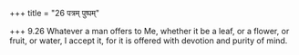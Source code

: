 +++
title = "26 पत्रम् पुष्पम्"

+++
9.26 Whatever a man offers to Me, whether it be a leaf, or a flower, or
fruit, or water, I accept it, for it is offered with devotion and purity
of mind.
